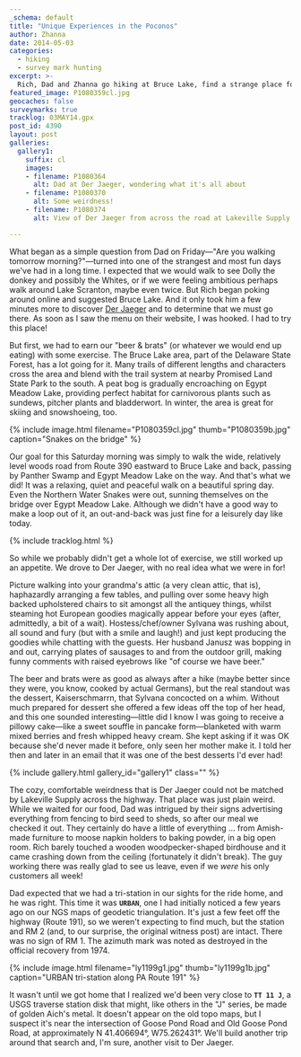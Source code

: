 ```yaml
---
_schema: default
title: "Unique Experiences in the Poconos"
author: Zhanna
date: 2014-05-03
categories:
  - hiking
  - survey mark hunting
excerpt: >-
  Rich, Dad and Zhanna go hiking at Bruce Lake, find a strange place for lunch, and search for a survey marker on the way home!
featured_image: P1080359cl.jpg
geocaches: false
surveymarks: true
tracklog: 03MAY14.gpx
post_id: 4390
layout: post
galleries:
  gallery1:
    suffix: cl
    images:
    - filename: P1080364
      alt: Dad at Der Jaeger, wondering what it's all about 
    - filename: P1080370
      alt: Some weirdness!
    - filename: P1080374
      alt: View of Der Jaeger from across the road at Lakeville Supply  

---
```


What began as a simple question from Dad on Friday—"Are you walking tomorrow morning?"—turned into one of the strangest and most fun days we've had in a long time. I expected that we would walk to see Dolly the donkey and possibly the Whites, or if we were feeling ambitious perhaps walk around Lake Scranton, maybe even twice.  But Rich began poking around online and suggested Bruce Lake.  And it only took him a few minutes more to discover [Der Jaeger](http://www.derjaegeruniquedining.com/) and to determine that we must go there.  As soon as I saw the menu on their website, I was hooked.  I had to try this place!

But first, we had to earn our "beer & brats" (or whatever we would end up eating) with some exercise. The Bruce Lake area, part of the Delaware State Forest, has a lot going for it.  Many trails of different lengths and characters cross the area and blend with the trail system at nearby Promised Land State Park to the south. A peat bog is gradually encroaching on Egypt Meadow Lake, providing perfect habitat for carnivorous plants such as sundews, pitcher plants and bladderwort.  In winter, the area is great for skiing and snowshoeing, too.  

{% include image.html filename="P1080359cl.jpg" thumb="P1080359b.jpg" caption="Snakes on the bridge" %}

Our goal for this Saturday morning was simply to walk the wide, relatively level woods road from Route 390 eastward to Bruce Lake and back, passing by Panther Swamp and Egypt Meadow Lake on the way. And that's what we did! It was a relaxing, quiet and peaceful walk on a beautiful spring day. Even the Northern Water Snakes were out, sunning themselves on the bridge over Egypt Meadow Lake. Although we didn't have a good way to make a loop out of it, an out-and-back was just fine for a leisurely day like today.

{% include tracklog.html %}

So while we probably didn't get a whole lot of exercise, we still worked up an appetite. We drove to Der Jaeger, with no real idea what we were in for!

Picture walking into your grandma's attic (a very clean attic, that is), haphazardly arranging a few tables, and pulling over some heavy high backed upholstered chairs to sit amongst all the antiquey things, whilst steaming hot European goodies magically appear before your eyes (after, admittedly, a bit of a wait).  Hostess/chef/owner Sylvana was rushing about, all sound and fury (but with a smile and laugh!) and just kept producing the goodies while chatting with the guests. Her husband Janusz was bopping in and out, carrying plates of sausages to and from the outdoor grill, making funny comments with raised eyebrows like "of course we have beer."

The beer and brats were as good as always after a hike (maybe better since they were, you know, cooked by actual Germans), but the real standout was the dessert, Kaiserschmarrn, that Sylvana concocted on a whim. Without much prepared for dessert she offered a few ideas off the top of her head, and this one sounded interesting—little did I know I was going to receive a pillowy cake—like a sweet souffle in pancake form—blanketed with warm mixed berries and fresh whipped heavy cream. She kept asking if it was OK because she'd never made it before, only seen her mother make it. I told her then and later in an email that it was one of the best desserts I'd ever had!

{% include gallery.html gallery_id="gallery1" class="" %}

The cozy, comfortable weirdness that is Der Jaeger could not be matched by Lakeville Supply across the highway.  That place was just plain weird.  While we waited for our food, Dad was intrigued by their signs advertising everything from fencing to bird seed to sheds, so after our meal we checked it out. They certainly do have a little of everything ... from Amish-made furniture to moose napkin holders to baking powder, in a big open room.  Rich barely touched a wooden woodpecker-shaped birdhouse and it came crashing down from the ceiling (fortunately it didn't break). The guy working there was really glad to see us leave, even if we _were_ his only customers all week!

Dad expected that we had a tri-station in our sights for the ride home, and he was right. This time it was **`URBAN`**, one I had initially noticed a few years ago on our NGS maps of geodetic triangulation. It's just a few feet off the highway (Route 191), so we weren't expecting to find much, but the station and RM 2 (and, to our surprise, the original witness post) are intact. There was no sign of RM 1. The azimuth mark was noted as destroyed in the official recovery from 1974.

{% include image.html filename="ly1199g1.jpg" thumb="ly1199g1b.jpg" caption="URBAN tri-station along PA Route 191" %}

It wasn't until we got home that I realized we'd been very close to **`TT 11 J`**, a USGS traverse station disk that might, like others in the "J" series, be made of golden Aich's metal. It doesn't appear on the old topo maps, but I suspect it's near the intersection of Goose Pond Road and Old Goose Pond Road, at approximately N 41.406694°, W75.262431°. We'll build another trip around that search and, I'm sure, another visit to Der Jaeger.


